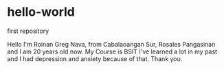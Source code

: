 # hello-world
first repository

Hello I'm Roinan Greg Nava, from Cabalaoangan Sur, Rosales Pangasinan and I am 20 years old now.
My Course is BSIT
I've learned a lot in my past and I had depression and anxiety because of that.
Thank you.
